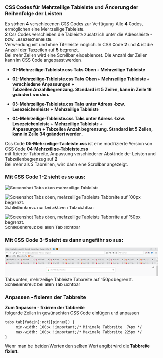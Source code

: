
### CSS Codes für Mehrzeilige Tableiste und Änderung der Reihenfolge der Leisten     

Es stehen **4** verschiedenen CSS Codes zur Verfügung. Alle **4** Codes, ermöglichen eine Mehrzeilige Tableiste.     
**2** Css Codes verschieben die Tableiste zusätzlich unter die Adressleiste - bzw. Lesezeichenleiste.    
Verwendung mit und ohne Titelleiste möglich. In CSS Code **2** und **4** ist die Anzahl der Tabzeilen auf **5** begrenzt.    
Bei mehr Zeilen wird eine Scrollbar eingeblendet. Die Anzahl der Zeilen kann im CSS Code angepasst werden.    

- **01-Mehrzeilige-Tableiste.css Tabs Oben + Mehrzeilige Tableiste**      

- **02-Mehrzeilige-Tableiste.css Tabs Oben + Mehrzeilige Tableiste + verschiedene Anpassungen +**    
     **Tabzeilen Anzahlbegrenzung. Standard ist 5 Zeilen, kann in Zeile 16 geändert werden.**    
 
- **03-Mehrzeilige-Tableiste.css Tabs unter Adress -bzw. Lesezeichenleiste + Mehrzeilige Tableiste**   

- **04-Mehrzeilige-Tableiste.css Tabs unter Adress -bzw. Lesezeichenleiste + Mehrzeilige Tableiste +**     
     **Anpassungen + Tabzeilen Anzahlbegrenzung. Standard ist 5 Zeilen, kann in Zeile 34 geändert werden.**    

Css Code **05-Mehrzeilige-Tableiste.css** ist eine modifizierte Version von CSS Code **04-Mehrzeilige-Tableiste.css**    
mit fixierter Tabbreite, Anpassung verschiedener Abstände der Leisten und Tabzeilenbegrenzug auf **2**    
Bei mehr als **2** Tabreihen, wird dann eine Scrollbar angezeigt.   
   
### Mit CSS Code 1-2 sieht es so aus:

![Screenshot](https://raw.githubusercontent.com/Endor8/userChrome.js/master/Mutirowtabs/CSS/Mehrzeilig%20obena.png)
Tabs oben mehrzeilige Tableiste


![Screenshot](https://raw.githubusercontent.com/Endor8/userChrome.js/master/Mutirowtabs/CSS/X%20nur%20auf%20aktiven%20Tab%20bei%20100pxa.png)
Tabs oben, mehrzeilige Tableiste Tabbreite auf 100px begrenzt.    
Schließenkreuz nur bei aktivem Tab sichtbar    


![Screenshot](https://raw.githubusercontent.com/Endor8/userChrome.js/master/Mutirowtabs/CSS/Feste%20Breite%20mit%20Schlie%C3%9Fenkreuza.png)
Tabs oben, mehrzeilige Tableiste Tabbreite auf 150px begrenzt.    
Schließenkreuz bei allen Tab sichtbar    


### Mit CSS Code 3-5 sieht es dann ungefähr so aus:    

![Screenshot](Zwischenablage01b.png)
Tabs unten, mehrzeilige Tableiste Tabbreite auf 150px begrenzt.    
Schließenkreuz bei allen Tab sichtbar 

### Anpassen - fixieren der Tabbreite 

**Zum Anpassen - fixieren der Tabbreite**    
folgende Zeilen in gewünschten CSS Code einfügen und anpassen     

    tabs tab[fadein]:not([pinned]) {
		 min-width: 100px !important;/* Minimale Tabbreite  76px */
		 max-width: 100px !important;/* Maximale Tabbreite 225px */
    }
	
Wenn man bei beiden Werten den selben Wert angibt wird die **Tabbreite fixiert.**

